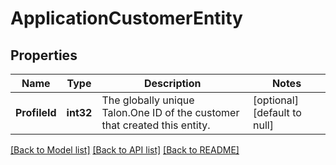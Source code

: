 # ApplicationCustomerEntity

## Properties
Name | Type | Description | Notes
------------ | ------------- | ------------- | -------------
**ProfileId** | **int32** | The globally unique Talon.One ID of the customer that created this entity. | [optional] [default to null]

[[Back to Model list]](../README.md#documentation-for-models) [[Back to API list]](../README.md#documentation-for-api-endpoints) [[Back to README]](../README.md)


